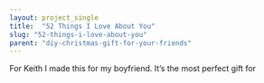 ```yaml
---
layout: project_single
title:  "52 Things I Love About You"
slug: "52-things-i-love-about-you"
parent: "diy-christmas-gift-for-your-friends"
---
```

For Keith	 			 			  	 		I made this for my boyfriend. It’s the most perfect gift for